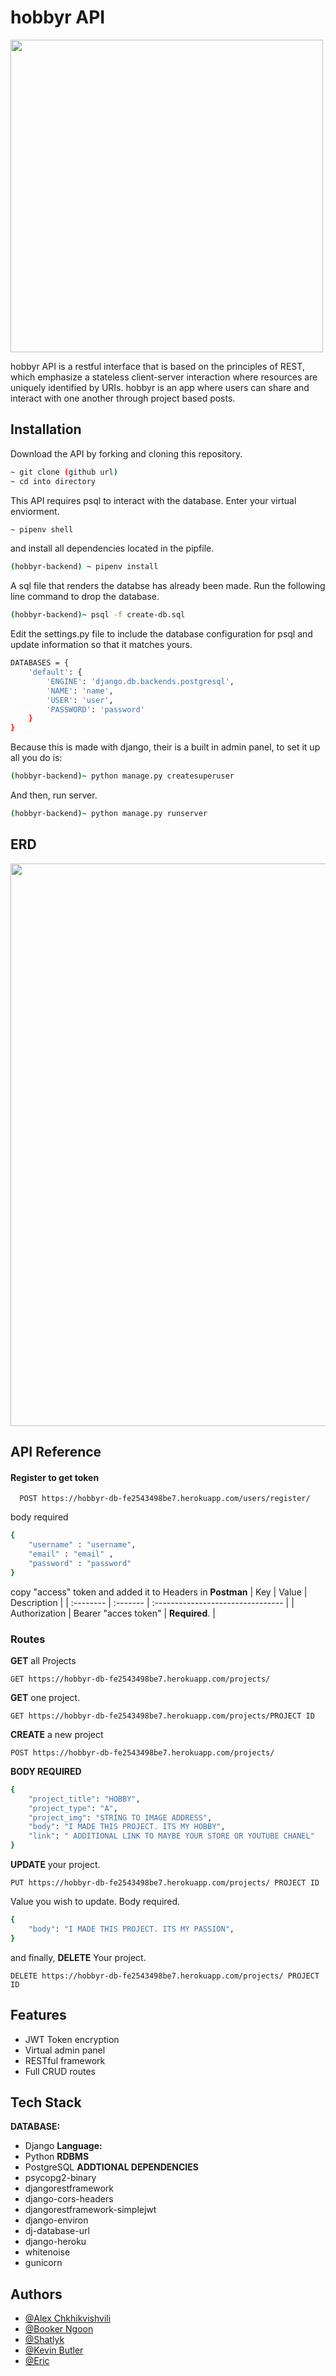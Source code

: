# hobbyr API

<img src="https://raw.githubusercontent.com/erichowington/hobbyr/2612f880161a230048148715e7771318178134cc/public/images/hobbyr-logos/hobbyr-api.png" width="500" height="auto">

hobbyr API is a restful interface that is based on the principles of REST, which emphasize a stateless client-server interaction where resources are uniquely identified by URIs.
hobbyr is an app where users can share and interact with one another through project based posts.

## Installation

Download the API by forking and cloning this repository.

```bash
~ git clone (github url)
~ cd into directory
```

This API requires psql to interact with the database.
Enter your virtual enviorment.

```bash
~ pipenv shell
```

and install all dependencies located in the pipfile.

```bash
(hobbyr-backend) ~ pipenv install
```

A sql file that renders the databse has already been made. Run the following line command to drop the database.

```bash
(hobbyr-backend)~ psql -f create-db.sql
```

Edit the settings.py file to include the database configuration for psql and update information so that it matches yours.

```bash
DATABASES = {
    'default': {
        'ENGINE': 'django.db.backends.postgresql',
        'NAME': 'name',
        'USER': 'user',
        'PASSWORD': 'password'
    }
}
```

Because this is made with django, their is a built in admin panel, to set it up all you do is:

```bash
(hobbyr-backend)~ python manage.py createsuperuser
```

And then,
run server.

```bash
(hobbyr-backend)~ python manage.py runserver
```

## ERD

<img src="https://raw.githubusercontent.com/erichowington/hobbyr/2612f880161a230048148715e7771318178134cc/public/images/information-systems/HOBBYR%20ERD%20(1).png" width="900" height="auto">

## API Reference

#### Register to get token

```http
  POST https://hobbyr-db-fe2543498be7.herokuapp.com/users/register/
```

body required

```bash
{
    "username" : "username",
    "email" : "email" ,
    "password" : "password"
}
```

copy "access" token and added it to Headers in **Postman**
| Key | Value | Description |
| :-------- | :------- | :-------------------------------- |
| Authorization | Bearer "acces token" | **Required**. |

### Routes

**GET** all Projects

```http
GET https://hobbyr-db-fe2543498be7.herokuapp.com/projects/
```

**GET** one project.

```http
GET https://hobbyr-db-fe2543498be7.herokuapp.com/projects/PROJECT ID
```

**CREATE** a new project

```http
POST https://hobbyr-db-fe2543498be7.herokuapp.com/projects/
```

**BODY REQUIRED**

```bash
{
    "project_title": "HOBBY",
    "project_type": "A",
    "project_img": "STRING TO IMAGE ADDRESS",
    "body": "I MADE THIS PROJECT. ITS MY HOBBY",
    "link": " ADDITIONAL LINK TO MAYBE YOUR STORE OR YOUTUBE CHANEL"
}
```

**UPDATE** your project.

```http
PUT https://hobbyr-db-fe2543498be7.herokuapp.com/projects/ PROJECT ID
```

Value you wish to update. Body required.

```bash
{
    "body": "I MADE THIS PROJECT. ITS MY PASSION",
}
```

and finally, **DELETE** Your project.

```http
DELETE https://hobbyr-db-fe2543498be7.herokuapp.com/projects/ PROJECT ID
```

## Features

- JWT Token encryption
- Virtual admin panel
- RESTful framework
- Full CRUD routes

## Tech Stack

**DATABASE:**

- Django
  **Language:**
- Python
  **RDBMS**
- PostgreSQL
  **ADDTIONAL DEPENDENCIES**
- psycopg2-binary
- djangorestframework
- django-cors-headers
- djangorestframework-simplejwt
- django-environ
- dj-database-url
- django-heroku
- whitenoise
- gunicorn

## Authors

- [@Alex Chkhikvishvili](https://www.github.com/AleksandreChkhikvishvili)
- [@Booker Ngoon](https://www.github.com/bngoon)
- [@Shatlyk](https://www.github.com/Shatlykch)
- [@Kevin Butler](https://www.github.com/kevinjbutler1994)
- [@Eric](https://www.github.com/erichowington)
